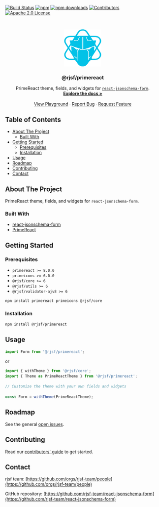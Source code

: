 [![Build Status][build-shield]][build-url]
[![npm][npm-shield]][npm-url]
[![npm downloads][npm-dl-shield]][npm-dl-url]
[![Contributors][contributors-shield]][contributors-url]
[![Apache 2.0 License][license-shield]][license-url]

<br />
<p align="center">
  <a href="https://github.com/rjsf-team/react-jsonschema-form">
    <img src="logo.png" alt="Logo" width="120" height="120">
  </a>

<h3 align="center">@rjsf/primereact</h3>

  <p align="center">
  PrimeReact theme, fields, and widgets for <a href="https://github.com/rjsf-team/react-jsonschema-form/"><code>react-jsonschema-form</code></a>.
    <br />
    <a href="https://rjsf-team.github.io/react-jsonschema-form/docs/"><strong>Explore the docs »</strong></a>
    <br />
    <br />
    <a href="https://rjsf-team.github.io/react-jsonschema-form/">View Playground</a>
    ·
    <a href="https://github.com/rjsf-team/react-jsonschema-form/issues">Report Bug</a>
    ·
    <a href="https://github.com/rjsf-team/react-jsonschema-form/issues">Request Feature</a>
  </p>
</p>

## Table of Contents

- [About The Project](#about-the-project)
  - [Built With](#built-with)
- [Getting Started](#getting-started)
  - [Prerequisites](#prerequisites)
  - [Installation](#installation)
- [Usage](#usage)
- [Roadmap](#roadmap)
- [Contributing](#contributing)
- [Contact](#contact)

## About The Project

PrimeReact theme, fields, and widgets for `react-jsonschema-form`.

### Built With

- [react-jsonschema-form](https://github.com/rjsf-team/react-jsonschema-form/)
- [PrimeReact](https://github.com/primefaces/primereact)

## Getting Started

### Prerequisites

- `primereact >= 8.0.0`
- `primeicons >= 6.0.0`
- `@rjsf/core >= 6`
- `@rjsf/utils >= 6`
- `@rjsf/validator-ajv8 >= 6`

```sh
npm install primereact primeicons @rjsf/core
```

### Installation

```sh
npm install @rjsf/primereact
```

## Usage

```javascript
import Form from '@rjsf/primereact';
```

or

```javascript
import { withTheme } from '@rjsf/core';
import { Theme as PrimeReactTheme } from '@rjsf/primereact';

// Customize the theme with your own fields and widgets

const Form = withTheme(PrimeReactTheme);
```

## Roadmap

See the general [open issues](https://github.com/rjsf-team/react-jsonschema-form/issues).

## Contributing

Read our [contributors' guide](https://rjsf-team.github.io/react-jsonschema-form/docs/contributing/) to get started.

## Contact

rjsf team: [https://github.com/orgs/rjsf-team/people](https://github.com/orgs/rjsf-team/people)

GitHub
repository: [https://github.com/rjsf-team/react-jsonschema-form](https://github.com/rjsf-team/react-jsonschema-form)

[build-shield]: https://github.com/rjsf-team/react-jsonschema-form/workflows/CI/badge.svg

[build-url]: https://github.com/rjsf-team/react-jsonschema-form/actions

[contributors-shield]: https://img.shields.io/github/contributors/rjsf-team/react-jsonschema-form.svg

[contributors-url]: https://github.com/rjsf-team/react-jsonschema-form/graphs/contributors

[license-shield]: https://img.shields.io/badge/license-Apache%202.0-blue.svg?style=flat-square

[license-url]: https://choosealicense.com/licenses/apache-2.0/

[npm-shield]: https://img.shields.io/npm/v/@rjsf/primereact/latest.svg?style=flat-square

[npm-url]: https://www.npmjs.com/package/@rjsf/primereact

[npm-dl-shield]: https://img.shields.io/npm/dm/@rjsf/primereact.svg?style=flat-square

[npm-dl-url]: https://www.npmjs.com/package/@rjsf/primereact
